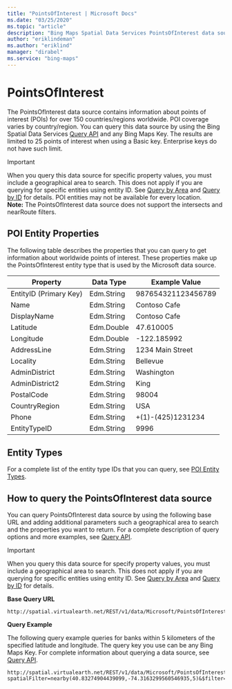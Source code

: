 ```yaml
---
title: "PointsOfInterest | Microsoft Docs"
ms.date: "03/25/2020"
ms.topic: "article"
description: "Bing Maps Spatial Data Services PointsOfInterest data source details"
author: "eriklindeman"
ms.author: "eriklind"
manager: "dirabel"
ms.service: "bing-maps"
---
```

# PointsOfInterest

The PointsOfInterest data source contains information about points of interest (POIs) for over 150 countries/regions worldwide. POI coverage varies by country/region. You can query this data source by using the Bing Spatial Data Services [Query API](../query-api/index.md) and any Bing Maps Key. The results are limited to 25 points of interest when using a Basic key. Enterprise keys do not have such limit.

> [!IMPORTANT]
>  When you query this data source for specific property values, you must include a geographical area to search. This does not apply if you are querying for specific entities using entity ID. See [Query by Area](../query-api/query-by-area.md) and [Query by ID](../query-api/query-by-id.md) for details. POI entities may not be available for every location.                                              
**Note:**  The PointsOfInterest data source does not support the intersects and nearRoute filters.  
  
## POI Entity Properties  
 The following table describes the properties that you can query to get information about worldwide points of interest. These properties make up the PointsOfInterest entity type that is used by the Microsoft data source.  
  
|Property|Data Type|Example Value|  
|--------------|---------------|-------------------|  
|EntityID (Primary Key)|Edm.String|987654321123456789|  
|Name|Edm.String|Contoso Cafe|  
|DisplayName|Edm.String|Contoso Cafe|  
|Latitude|Edm.Double|47.610005|  
|Longitude|Edm.Double|-122.185992|  
|AddressLine|Edm.String|1234 Main Street|  
|Locality|Edm.String|Bellevue|  
|AdminDistrict|Edm.String|Washington|  
|AdminDistrict2|Edm.String|King|  
|PostalCode|Edm.String|98004|  
|CountryRegion|Edm.String|USA|  
|Phone|Edm.String|+(1)-(425)1231234|  
|EntityTypeID|Edm.String|9996|  
  
## Entity Types  
 For a complete list of the entity type IDs that you can query, see [POI Entity Types](../public-data-sources/poi-entity-types.md).  
  
## How to query the PointsOfInterest data source  
 You can query PointsOfInterest data source by using the following base URL and adding additional parameters such a geographical area to search and the properties you want to return. For a complete description of query options and more examples, see [Query API](../query-api/index.md).  
  
> [!IMPORTANT]
>  When you query this data source for specify property values, you must include a geographical area to search. This does not apply if you are querying for specific entities using entity ID. See [Query by Area](../query-api/query-by-area.md) and [Query by ID](../query-api/query-by-id.md) for details.  
  
 **Base Query URL**  
  
```url 
http://spatial.virtualearth.net/REST/v1/data/Microsoft/PointsOfInterest
```  
  
 **Query Example**  
  
 The following query example queries for banks within 5 kilometers of the specified latitude and longitude. The query key you use can be any Bing Maps Key. For complete information about querying a data source, see [Query API](../query-api/index.md).  
  
```url
http://spatial.virtualearth.net/REST/v1/data/Microsoft/PointsOfInterest?spatialFilter=nearby(40.83274904439099,-74.3163299560546935,5)&$filter=EntityTypeID%20eq%20'6000'&$select=EntityID,DisplayName,Latitude,Longitude,__Distance&$top=3&key=anyBingMapsKey  
```
